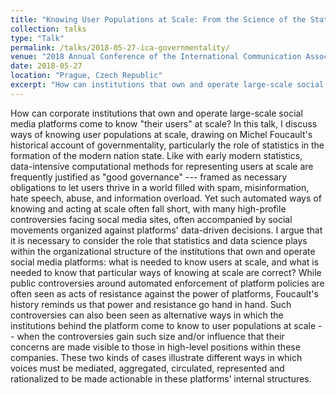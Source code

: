 ```yaml
---
title: "Knowing User Populations at Scale: From the Science of the State to Platform Governmentality"
collection: talks
type: "Talk"
permalink: /talks/2018-05-27-ica-governmentality/ 
venue: "2018 Annual Conference of the International Communication Association"
date: 2018-05-27
location: "Prague, Czech Republic"
excerpt: "How can institutions that own and operate large-scale social media platforms come to know “their users” at scale? In this talk, I discuss ways of knowing user populations at scale, drawing on Foucault’s account of governmentality, particularly the role of statistics in the formation of the modern nation state."
---
```

How can corporate institutions that own and operate large-scale social media platforms come to know "their users" at scale? In this talk, I discuss ways of knowing user populations at scale, drawing on Michel Foucault's historical account of governmentality, particularly the role of statistics in the formation of the modern nation state. Like with early modern statistics, data-intensive computational methods for representing users at scale are frequently justified as "good governance" --- framed as necessary obligations to let users thrive in a world filled with spam, misinformation, hate speech, abuse, and information overload. Yet such automated ways of knowing and acting at scale often fall short, with many high-profile controversies facing socal media sites, often accompanied by social movements organized against platforms' data-driven decisions. I argue that it is necessary to consider the role that statistics and data science plays within the organizational structure of the institutions that own and operate social media platforms: what is needed to know users at scale, and what is needed to know that particular ways of knowing at scale are correct? While public controversies around automated enforcement of platform policies are often seen as acts of resistance against the power of platforms, Foucault's history reminds us that power and resistance go hand in hand. Such controversies can also been seen as alternative ways in which the institutions behind the platform come to know to user populations at scale -- when the controversies gain such size and/or influence that their concerns are made visible to those in high-level positions within these companies. These two kinds of cases illustrate different ways in which voices must be mediated, aggregated, circulated, represented and rationalized to be made actionable in these platforms’ internal structures.


